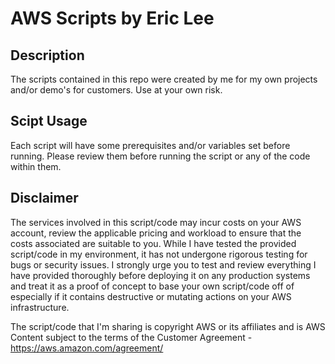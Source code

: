 # AWS Scripts by Eric Lee

## Description

The scripts contained in this repo were created by me for my own projects and/or demo's for customers. Use at your own risk.

## Scipt Usage

Each script will have some prerequisites and/or variables set before running. Please review them before running the script or any of the code within them.

## Disclaimer

The services involved in this script/code may incur costs on your AWS account, review the applicable pricing and workload to ensure that the costs associated are suitable to you. While I have tested the provided script/code in my environment, it has not undergone rigorous testing for bugs or security issues. I strongly urge you to test and review everything I have provided thoroughly before deploying it on any production systems and treat it as a proof of concept to base your own script/code off of especially if it contains destructive or mutating actions on your AWS infrastructure.

The script/code that I'm sharing is copyright AWS or its affiliates and is AWS Content subject to the terms of the Customer Agreement - https://aws.amazon.com/agreement/
